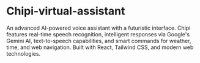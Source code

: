 # Chipi-virtual-assistant
An advanced AI-powered voice assistant with a futuristic interface. Chipi features real-time speech recognition, intelligent responses via Google's Gemini AI, text-to-speech capabilities, and smart commands for weather, time, and web navigation. Built with React, Tailwind CSS, and modern web technologies.
